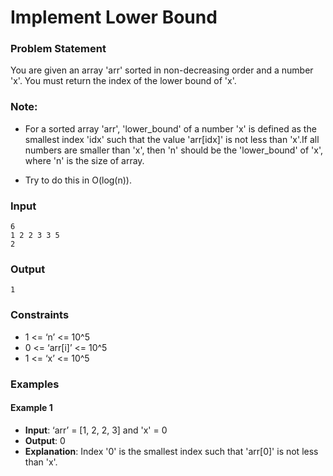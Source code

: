 # Implement Lower Bound

### Problem Statement
You are given an array 'arr' sorted in non-decreasing order and a number 'x'. You must return the index of the lower bound of 'x'.

### Note:
- For a sorted array 'arr', 'lower_bound' of a number 'x' is defined as the smallest index 'idx' such that the value 'arr[idx]' is not less than 'x'.If all numbers are smaller than 'x', then 'n' should be the 'lower_bound' of 'x', where 'n' is the size of array.

- Try to do this in O(log(n)).

### Input

    6
    1 2 2 3 3 5
    2

### Output

    1

### Constraints
- 1 <= ‘n’ <= 10^5
- 0 <= ‘arr[i]’ <= 10^5
- 1 <= ‘x’ <= 10^5

### Examples

#### Example 1
- **Input**: ‘arr’ = [1, 2, 2, 3] and 'x' = 0
- **Output**: 0
- **Explanation**: Index '0' is the smallest index such that 'arr[0]' is not less than 'x'.
